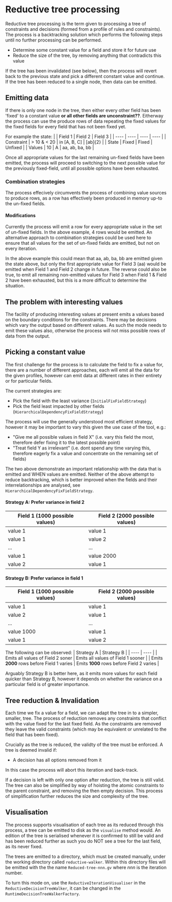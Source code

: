 # Reductive tree processing

Reductive tree processing is the term given to processing a tree of constraints and decisions (formed from a profile of rules and constraints). The process is a backtracking solution which performs the following steps until no further processing can be performed.

* Determine some constant value for a field and store it for future use
* Reduce the size of the tree, by removing anything that contradicts this value

If the tree has been invalidated (see below), then the process will revert back to the previous state and pick a different constant value and continue. If the tree has been reduced to a single node, then data can be emitted.

## Emitting data
If there is only one node in the tree, then either every other field has been 'fixed' to a constant value **or all other fields are unconstraint??**. Eitherway the process can use the produce rows of data repeating the fixed values for the fixed fields for every field that has not been fixed yet.

For example the state:
| | Field 1 | Field 2 | Field 3 |
| ---- | ---- | ---- | ---- |
| Constraint | > 10 & < 20 | in [A, B, C] | [ab]{2} |
| State | Fixed | Fixed | Unfixed |
| Values | 10 | A | aa, ab, ba, bb |

Once all appropriate values for the last remaining un-fixed fields have been emitted, the process will proceed to switching to the next possible value for the previously fixed-field, until all possible options have been exhausted.

### Combination strategies
The process effecively circumvents the process of combining value sources to produce rows, as a row has effectively been produced in memory up-to the un-fixed fields.

#### Modifications
Currently the process will emit a row for every appropriate value in the set of un-fixed fields. In the above example, 4 rows would be emitted. An alternative approach to combination strategies could be used here to ensure that all values for the set of un-fixed fields are emitted, but not on every iteration. 

In the above example this could mean that aa, ab, ba, bb are emitted given the state above, but only the first appropriate value for Field 3 (aa) would be emitted when Field 1 and Field 2 change in future. The reverse could also be true, to emit all remaining non-emitted values for Field 3 when Field 1 & Field 2 have been exhausted, but this is a more difficult to determine the situation.

## The problem with interesting values
The facility of producing interesting values at present emits a values based on the boundary conditions for the constraints. There may be decisions which vary the output based on different values. As such the mode needs to emit these values also, otherwise the process will not miss possible rows of data from the output.

## Picking a constant value
The first challenge for the process is to calculate the field to fix a value for, there are a number of different approaches, each will emit all the data for the given profiles, however can emit data at different rates in their entirety or for particular fields.

The current strategies are:
* Pick the field with the least variance (`InitialFixFieldStrategy`)
* Pick the field least impacted by other fields (`HierarchicalDependencyFixFieldStrategy`)

The process will use the generally understood most efficient strategy, however it may be important to vary this given the use case of the tool, e.g.:
* "Give me all possible values in field X" (i.e. vary this field the most, therefore defer fixing it to the latest possible point)
* "Treat field Y as irrelevant" (i.e. dont spend any time varying this, therefore eagerly fix a value and concentrate on the remaining set of fields)

The two above demonstrate an important relationship with the data that is emitted and WHEN values are emitted. Neither of the above attempt to reduce backtracking, which is better improved when the fields and their interrelationships are analysed, see `HierarchicalDependencyFixFieldStrategy`.

#### Strategy A: Prefer variance in field 2
| Field 1 (1000 possible values) | Field 2 (2000 possible values) |
| ---- | ---- |
| value 1 | value 1 |
| value 1 | value 2 |
| ... | ... |
| value 1 | value 2000 |
| value 2 | value 1 |

#### Strategy B: Prefer variance in field 1
| Field 1 (1000 possible values) | Field 2 (2000 possible values) |
| ---- | ---- |
| value 1 | value 1 |
| value 2 | value 1 |
| ... | ... |
| value 1000 | value 1 |
| value 1 | value 2 |

The following can be observed:
| Strategy A | Strategy B |
| ---- | ---- |
| Emits all values of Field 2 soner | Emits all values of Field 1 sooner |
| Emits **2000** rows before Field 1 varies | Emits **1000** rows before Field 2 varies |

Arguably Strategy B is better here, as it emits more values for each field quicker than Strategy B, however it depends on whether the variance on a particular field is of greater importance.

## Tree reduction & Invalidation
Each time we fix a value for a field, we can adapt the tree in to a simpler, smaller, tree. The process of reduction removes any constraints that conflict with the value fixed for the last fixed field. As the constraints are removed they leave the valid constraints (which may be equivalent or unrelated to the field that has been fixed).

Crucially as the tree is reduced, the validty of the tree must be enforced. A tree is deemed invalid if:
* A decision has all options removed from it

In this case the process will abort this iteration and back-track.

If a decision is left with only one option after reduction, the tree is still valid. The tree can also be simplified by way of hoisting the atomic constraints to the parent constraint, and removing the then empty decision. This process of simplification further reduces the size and complexity of the tree.

## Visualisation
The process supports visualisation of each tree as its reduced through this process, a tree can be emitted to disk as the `visualise` method would. An edition of the tree is serialised whenever it is confirmed to still be valid and has been reduced further as such you do NOT see a tree for the last field, as its never fixed.

The trees are emitted to a directory, which must be created manually, under the working directory called `reductive-walker`. Within this directory files will be emitted with the the name `Reduced-tree-nnn.gv` where _nnn_ is the iteration number.

To turn this mode on, use the `ReductiveIterationVisualiser` in the `ReductiveDecisionTreeWalker`, it can be changed in the `RuntimeDecisionTreeWalkerFactory`.